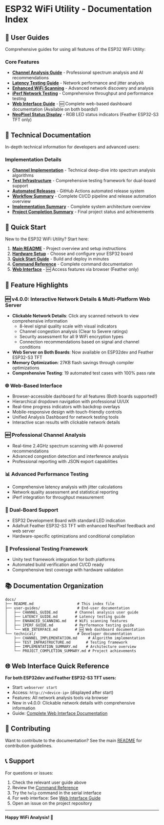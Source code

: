 # ESP32 WiFi Utility - Documentation Index

## 📖 User Guides

Comprehensive guides for using all features of the ESP32 WiFi Utility:

### Core Features
- **[Channel Analysis Guide](user-guides/CHANNEL_GUIDE.md)** - Professional spectrum analysis and AI recommendations
- **[Latency Testing Guide](user-guides/LATENCY_GUIDE.md)** - Network performance and jitter analysis
- **[Enhanced WiFi Scanning](user-guides/ENHANCED_SCANNING.md)** - Advanced network discovery and analysis
- **[iPerf Network Testing](user-guides/IPERF_GUIDE.md)** - Comprehensive throughput and performance testing
- **[Web Interface Guide](user-guides/WEB_INTERFACE.md)** - 🆕 Complete web-based dashboard documentation (Available on both boards!)
- **[NeoPixel Status Display](user-guides/NEOPIXEL_GUIDE.md)** - RGB LED status indicators (Feather ESP32-S3 TFT only)

## 🔧 Technical Documentation

In-depth technical information for developers and advanced users:

### Implementation Details
- **[Channel Implementation](technical/CHANNEL_IMPLEMENTATION.md)** - Technical deep-dive into spectrum analysis algorithms
- **[Test Infrastructure](technical/TEST_INFRASTRUCTURE.md)** - Comprehensive testing framework for dual-board support
- **[Automated Releases](technical/AUTOMATED_RELEASES.md)** - GitHub Actions automated release system
- **[Workflow Summary](technical/WORKFLOW_SUMMARY.md)** - Complete CI/CD pipeline and release automation overview
- **[Implementation Summary](technical/IMPLEMENTATION_SUMMARY.md)** - Complete system architecture overview
- **[Project Completion Summary](technical/PROJECT_COMPLETION_SUMMARY.md)** - Final project status and achievements

## 🚀 Quick Start

New to the ESP32 WiFi Utility? Start here:

1. **[Main README](../README.md)** - Project overview and setup instructions
2. **[Hardware Setup](../README.md#hardware-requirements--dual-board-support)** - Choose and configure your ESP32 board
3. **[Quick Start Guide](../README.md#quick-start)** - Build and deploy in minutes
4. **[Command Reference](../README.md#command-reference)** - Complete command documentation
5. **[Web Interface](user-guides/WEB_INTERFACE.md)** - 🆕 Access features via browser (Feather only)

## 🎯 Feature Highlights

### 🆕 v4.0.0: Interactive Network Details & Multi-Platform Web Server
- **Clickable Network Details**: Click any scanned network to view comprehensive information
  - 8-level signal quality scale with visual indicators
  - Channel congestion analysis (Clear to Severe ratings)
  - Security assessment for all 9 WiFi encryption types
  - Connection recommendations based on signal and channel conditions
- **Web Server on Both Boards**: Now available on ESP32dev and Feather ESP32-S3 TFT
- **Memory Optimization**: 27KB flash savings through compiler optimizations
- **Comprehensive Testing**: 19 automated test cases with 100% pass rate

### 🌐 Web-Based Interface
- Browser-accessible dashboard for all features (Both boards supported!)
- Hierarchical dropdown navigation with professional UI/UX
- Real-time progress indicators with backdrop overlays
- Mobile-responsive design with touch-friendly controls
- Unified Analysis Dashboard for network testing tools
- Interactive scan results with clickable network details

### 🆕 Professional Channel Analysis
- Real-time 2.4GHz spectrum scanning with AI-powered recommendations
- Advanced congestion detection and interference analysis
- Professional reporting with JSON export capabilities

### 📊 Advanced Performance Testing  
- Comprehensive latency analysis with jitter calculations
- Network quality assessment and statistical reporting
- iPerf integration for throughput measurement

### 🔧 Dual-Board Support
- ESP32 Development Board with standard LED indication
- Adafruit Feather ESP32-S3 TFT with enhanced NeoPixel feedback and web server
- Hardware-specific optimizations and conditional compilation

### 🧪 Professional Testing Framework
- Unity test framework integration for both platforms
- Automated build verification and CI/CD ready
- Comprehensive test coverage with hardware validation

## 📚 Documentation Organization

```
docs/
├── README.md                    # This index file
├── user-guides/                 # End-user documentation
│   ├── CHANNEL_GUIDE.md        # Channel analysis user guide
│   ├── LATENCY_GUIDE.md        # Latency testing guide
│   ├── ENHANCED_SCANNING.md    # WiFi scanning features
│   ├── IPERF_GUIDE.md          # Performance testing guide
│   └── WEB_INTERFACE.md        # 🆕 Web dashboard documentation
└── technical/                   # Developer documentation
    ├── CHANNEL_IMPLEMENTATION.md     # Algorithm implementation
    ├── TEST_INFRASTRUCTURE.md       # Testing framework
    ├── IMPLEMENTATION_SUMMARY.md    # Architecture overview
    └── PROJECT_COMPLETION_SUMMARY.md # Project achievements
```

## 🌐 Web Interface Quick Reference

**For both ESP32dev and Feather ESP32-S3 TFT users:**
- Start: `webserver start`
- Access: `http://<device-ip>` (displayed after start)
- Features: All network analysis tools via browser
- New in v4.0.0: Clickable network details with comprehensive information
- Guide: [Complete Web Interface Documentation](user-guides/WEB_INTERFACE.md)

## 🤝 Contributing

Want to contribute to the documentation? See the main [README](../README.md) for contribution guidelines.

## 📞 Support

For questions or issues:
1. Check the relevant user guide above
2. Review the [Command Reference](../README.md#command-reference)
3. Try the `help` command in the serial interface
4. For web interface: See [Web Interface Guide](user-guides/WEB_INTERFACE.md#troubleshooting)
5. Open an issue on the project repository

---

**Happy WiFi Analysis! 📡**